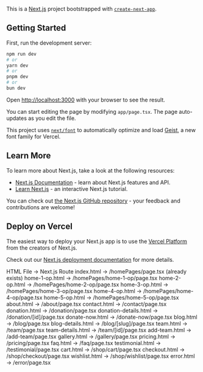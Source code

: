 This is a [Next.js](https://nextjs.org) project bootstrapped with [`create-next-app`](https://nextjs.org/docs/app/api-reference/cli/create-next-app).

## Getting Started

First, run the development server:

```bash
npm run dev
# or
yarn dev
# or
pnpm dev
# or
bun dev
```

Open [http://localhost:3000](http://localhost:3000) with your browser to see the result.

You can start editing the page by modifying `app/page.tsx`. The page auto-updates as you edit the file.

This project uses [`next/font`](https://nextjs.org/docs/app/building-your-application/optimizing/fonts) to automatically optimize and load [Geist](https://vercel.com/font), a new font family for Vercel.

## Learn More

To learn more about Next.js, take a look at the following resources:

- [Next.js Documentation](https://nextjs.org/docs) - learn about Next.js features and API.
- [Learn Next.js](https://nextjs.org/learn) - an interactive Next.js tutorial.

You can check out [the Next.js GitHub repository](https://github.com/vercel/next.js) - your feedback and contributions are welcome!

## Deploy on Vercel

The easiest way to deploy your Next.js app is to use the [Vercel Platform](https://vercel.com/new?utm_medium=default-template&filter=next.js&utm_source=create-next-app&utm_campaign=create-next-app-readme) from the creators of Next.js.

Check out our [Next.js deployment documentation](https://nextjs.org/docs/app/building-your-application/deploying) for more details.


HTML File → Next.js Route
index.html → /homePages/page.tsx (already exists)
home-1-op.html → /homePages/home-1-op/page.tsx
home-2-op.html → /homePages/home-2-op/page.tsx
home-3-op.html → /homePages/home-3-op/page.tsx
home-4-op.html → /homePages/home-4-op/page.tsx
home-5-op.html → /homePages/home-5-op/page.tsx
about.html → /about/page.tsx
contact.html → /contact/page.tsx
donation.html → /donation/page.tsx
donation-details.html → /donation/[id]/page.tsx
donate-now.html → /donate-now/page.tsx
blog.html → /blog/page.tsx
blog-details.html → /blog/[slug]/page.tsx
team.html → /team/page.tsx
team-details.html → /team/[id]/page.tsx
add-team.html → /add-team/page.tsx
gallery.html → /gallery/page.tsx
pricing.html → /pricing/page.tsx
faq.html → /faq/page.tsx
testimonial.html → /testimonial/page.tsx
cart.html → /shop/cart/page.tsx
checkout.html → /shop/checkout/page.tsx
wishlist.html → /shop/wishlist/page.tsx
error.html → /error/page.tsx
